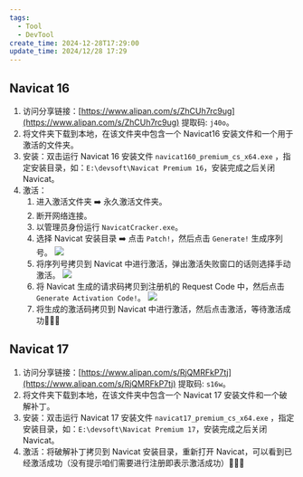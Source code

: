 ```yaml
---
tags:
  - Tool
  - DevTool
create_time: 2024-12-28T17:29:00
update_time: 2024/12/28 17:29
---
```


## Navicat 16

1. 访问分享链接：[https://www.alipan.com/s/ZhCUh7rc9ug](https://www.alipan.com/s/ZhCUh7rc9ug) 提取码: `j40o`。
2. 将文件夹下载到本地，在该文件夹中包含一个 Navicat16 安装文件和一个用于激活的文件夹。
3. 安装：双击运行 Navicat 16 安装文件 `navicat160_premium_cs_x64.exe` ，指定安装目录，如：`E:\devsoft\Navicat Premium 16`，安装完成之后关闭 Navicat。
4. 激活：
    1. 进入激活文件夹 ➡️ 永久激活文件夹。
    2. 断开网络连接。
    3. 以管理员身份运行 `NavicatCracker.exe`。
    4. 选择 Navicat 安装目录 ➡️ 点击 `Patch!`，然后点击 `Generate!` 生成序列号。
       ![](https://cdn.jsdelivr.net/gh/xihuanxiaorang/img2/202412161142934.png)
    5. 将序列号拷贝到 Navicat 中进行激活，弹出激活失败窗口的话则选择手动激活。
       ![](https://cdn.jsdelivr.net/gh/xihuanxiaorang/img2/202412161142273.png)
    6. 将 Navicat 生成的请求码拷贝到注册机的 Request Code 中，然后点击 `Generate Activation Code!`。
       ![](https://cdn.jsdelivr.net/gh/xihuanxiaorang/img2/202412161142575.png)
    7. 将生成的激活码拷贝到 Navicat 中进行激活，然后点击激活，等待激活成功🎉🎉🎉

## Navicat 17

1. 访问分享链接：[https://www.alipan.com/s/RjQMRFkP7tj](https://www.alipan.com/s/RjQMRFkP7tj) 提取码: `s16w`。
2. 将文件夹下载到本地，在该文件夹中包含一个 Navicat 17 安装文件和一个破解补丁。
3. 安装：双击运行 Navicat 17 安装文件 `navicat17_premium_cs_x64.exe` ，指定安装目录，如：`E:\devsoft\Navicat Premium 17`，安装完成之后关闭 Navicat。
4. 激活：将破解补丁拷贝到 Navicat 安装目录，重新打开 Navicat，可以看到已经激活成功（没有提示咱们需要进行注册即表示激活成功）🎉🎉🎉
